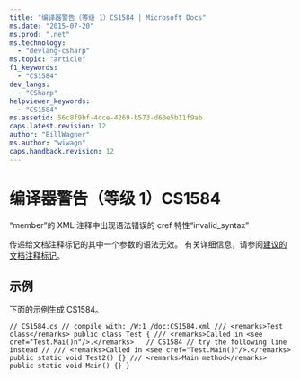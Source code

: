 ```yaml
---
title: "编译器警告（等级 1）CS1584 | Microsoft Docs"
ms.date: "2015-07-20"
ms.prod: ".net"
ms.technology: 
  - "devlang-csharp"
ms.topic: "article"
f1_keywords: 
  - "CS1584"
dev_langs: 
  - "CSharp"
helpviewer_keywords: 
  - "CS1584"
ms.assetid: 56c8f9bf-4cce-4269-b573-d60e5b11f9ab
caps.latest.revision: 12
author: "BillWagner"
ms.author: "wiwagn"
caps.handback.revision: 12
---
```

# 编译器警告（等级 1）CS1584
“member”的 XML 注释中出现语法错误的 cref 特性“invalid\_syntax”  
  
 传递给文档注释标记的其中一个参数的语法无效。 有关详细信息，请参阅[建议的文档注释标记](../../csharp/programming-guide/xmldoc/recommended-tags-for-documentation-comments.md)。  
  
## 示例  
 下面的示例生成 CS1584。  
  
```  
// CS1584.cs // compile with: /W:1 /doc:CS1584.xml /// <remarks>Test class</remarks> public class Test { /// <remarks>Called in <see cref="Test.Mai()n"/>.</remarks>   // CS1584 // try the following line instead // /// <remarks>Called in <see cref="Test.Main()"/>.</remarks> public static void Test2() {} /// <remarks>Main method</remarks> public static void Main() {} }  
```